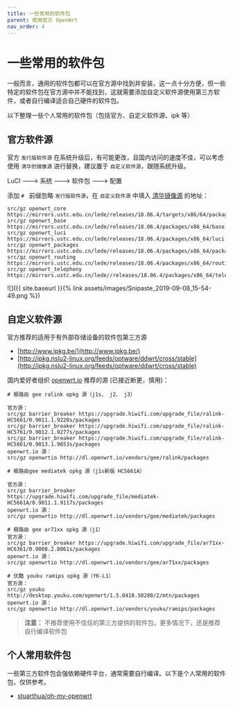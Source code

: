```yaml
---
title: 一些常用的软件包
parent: 使用官方 OpenWrt
nav_order: 4
---
```


# 一些常用的软件包

一般而言，通用的软件包都可以在官方源中找到并安装，这一点十分方便，但一些特定的软件包在官方源中并不能找到，这就需要添加自定义软件源使用第三方软件，或者自行编译适合自己硬件的软件包。

以下整理一些个人常用的软件包（包括官方、自定义软件源、ipk 等）

## 官方软件源

官方 `发行版软件源` 在系统升级后，有可能更改，且国内访问的速度不佳，可以考虑使用 `清华的镜像源` 进行替换，建议置于 `自定义软件源`，跟随系统升级。

LuCI ---> 系统 ---> 软件包 ---> 配置

添加 `# ` 前缀忽略 `发行版软件源`，在 `自定义软件源` 中填入 [清华镜像源](https://mirrors.ustc.edu.cn/help/lede.html) 的地址：

```
src/gz openwrt_core https://mirrors.ustc.edu.cn/lede/releases/18.06.4/targets/x86/64/packages
src/gz openwrt_base https://mirrors.ustc.edu.cn/lede/releases/18.06.4/packages/x86_64/base
src/gz openwrt_luci https://mirrors.ustc.edu.cn/lede/releases/18.06.4/packages/x86_64/luci
src/gz openwrt_packages https://mirrors.ustc.edu.cn/lede/releases/18.06.4/packages/x86_64/packages
src/gz openwrt_routing https://mirrors.ustc.edu.cn/lede/releases/18.06.4/packages/x86_64/routing
src/gz openwrt_telephony https://mirrors.ustc.edu.cn/lede//releases/18.06.4/packages/x86_64/telephony
```

![]({{ site.baseurl }}{% link assets/images/Snipaste_2019-09-08_15-54-49.png %})

## 自定义软件源

官方推荐的适用于有外部存储设备的软件包第三方源

* [http://www.ipkg.be/](http://www.ipkg.be/)
* [http://ipkg.nslu2-linux.org/feeds/optware/ddwrt/cross/stable](http://ipkg.nslu2-linux.org/feeds/optware/ddwrt/cross/stable)

国内爱好者组织 [openwrt.io](https://openwrt.io) 推荐的源 (已接近断更，慎用)：

```
# 极路由 gee ralink opkg 源（j1s、 j2、 j3）

官方源：
src/gz barrier_breaker https://upgrade.hiwifi.com/upgrade_file/ralink-HC5661/0.9011.1.9228s/packages
src/gz barrier_breaker https://upgrade.hiwifi.com/upgrade_file/ralink-HC5761/0.9012.1.9277s/packages
src/gz barrier_breaker https://upgrade.hiwifi.com/upgrade_file/ralink-HC5861/0.9013.1.9653s/packages
openwrt.io 源：
src/gz openwrtio http://dl.openwrt.io/vendors/gee/ralink/packages

# 极路由gee mediatek opkg 源（j1s新版 HC5661A）

官方源：
src/gz barrier_breaker https://upgrade.hiwifi.com/upgrade_file/mediatek-HC5661A/0.9011.1.9117s/packages
openwrt.io 源：
src/gz openwrtio http://dl.openwrt.io/vendors/gee/mediatek/packages

# 极路由 gee ar71xx opkg 源（j1）
官方源：
src/gz barrier_breaker https://upgrade.hiwifi.com/upgrade_file/ar71xx-HC6361/0.9008.2.8061s/packages
openwrt.io 源：
src/gz openwrtio http://dl.openwrt.io/vendors/gee/ar71xx/packages

# 优酷 youku ramips opkg 源（YK-L1）
官方源：
src/gz youku http://desktop.youku.com/openwrt/1.5.0418.50280/2/mtn/packages
openwrt.io 源：
src/gz openwrtio http://dl.openwrt.io/vendors/youku/ramips/packages
```

> **注意：** 不推荐使用不信任的第三方提供的软件包，更多情况下，还是推荐自行编译软件包

## 个人常用软件包

一些第三方软件包会强依赖硬件平台，通常需要自行编译。以下是个人常用的软件包，仅供参考。

* [stuarthua/oh-my-openwrt](https://github.com/stuarthua/oh-my-openwrt/)
